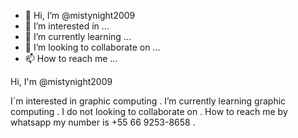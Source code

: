 - 👋 Hi, I’m @mistynight2009
- 👀 I’m interested in ...
- 🌱 I’m currently learning ...
- 💞️ I’m looking to collaborate on ...
- 📫 How to reach me ...

<!---
mistynight2009/mistynight2009 is a ✨ special ✨ repository because its `README.md` (this file) appears on your GitHub profile.
You can click the Preview link to take a look at your changes.
--->Hi, I'm @mistynight2009
I´m interested in graphic computing .
I’m currently learning graphic computing .
I do not looking to collaborate on .
How to reach me by whatsapp my number is +55 66 9253-8658 .
